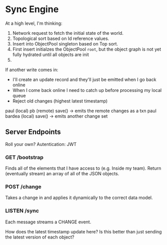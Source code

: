 # Sync Engine

At a high level, I'm thinking:

1. Network request to fetch the initial state of the world.
1. Topological sort based on Id reference values.
1. Insert into ObjectPool singleton based on Top sort.
1. First insert initialzes the ObjectPool `root`, but the object graph is not yet fully hydrated
   until all objects are init
1.

If another write comes in:

- I'll create an update record and they'll just be emitted when I go back online
- When I come back online I need to catch up before processing my local queue
- Reject old changes (highest latest timestamp)

paul (local)
pb (remote)
save() -> emits the remote changes as a txn
paul bardea (local)
save() -> emits another change set

## Server Endpoints

Roll your own?
Autentication: JWT

### GET /bootstrap

Finds all of the elements that I have access to (e.g. Inside my team).
Return (eventually stream) an array of all of the JSON objects.


### POST /change

Takes a change in and applies it dynamically to the correct data model.


### LISTEN /sync

Each message streams a CHANGE event.

How does the latest timestamp update here? Is this better than just sending
the latest version of each object?
